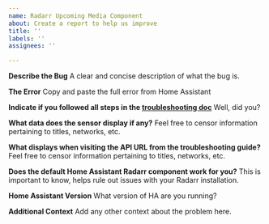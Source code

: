 ```yaml
---
name: Radarr Upcoming Media Component
about: Create a report to help us improve
title: ''
labels: ''
assignees: ''

---
```


**Describe the Bug**
A clear and concise description of what the bug is.

**The Error**
Copy and paste the full error from Home Assistant

**Indicate if you followed all steps in the [troubleshooting doc](https://github.com/custom-cards/upcoming-media-card/blob/master/troubleshooting.md)**
Well, did you?

**What data does the sensor display if any?**
Feel free to censor information pertaining to titles, networks, etc.

**What displays when visiting the API URL from the troubleshooting guide?**
Feel free to censor information pertaining to titles, networks, etc.

**Does the default Home Assistant Radarr component work for you?**
This is important to know, helps rule out issues with your Radarr installation.

**Home Assistant Version**
What version of HA are you running?

**Additional Context**
Add any other context about the problem here.
